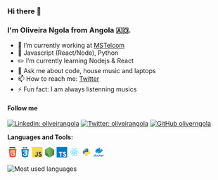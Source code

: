 ### Hi there 👋

### I'm Oliveira Ngola from Angola 🇦🇴.

- 🔭  I’m currently working at [MSTelcom](https://www.mstelcom.co.ao/) 
- 🌱 Javascript (React/Node), Python
- ✏️ I’m currently learning Nodejs & React
- 💬 Ask me about code, house music and laptops
- 📫  How to reach me: [Twitter](https://twitter.com/oliveirangola)
- ⚡ Fun fact: I am always listenning musics

<!--- 📖  Currently learning: JavaScript -->

#### Follow me
[![Linkedin: oliveirangola](https://img.shields.io/badge/-oliveirangola-blue?style=flat-square&logo=Linkedin&logoColor=white&link=https://www.linkedin.com/in/oliveirangola/)](https://www.linkedin.com/in/oliveirangola/)
[![Twitter: oliveirangola](https://img.shields.io/twitter/follow/oliveirangola?style=social)](https://twitter.com/oliveirangola)
[![GitHub oliverngola](https://img.shields.io/github/followers/oliverngola?label=follow&style=social)](https://github.com/oliverngola)

**Languages and Tools:**  

<code><img height="24" src="https://raw.githubusercontent.com/github/explore/80688e429a7d4ef2fca1e82350fe8e3517d3494d/topics/html/html.png"></code>
<code><img height="24" src="https://raw.githubusercontent.com/github/explore/80688e429a7d4ef2fca1e82350fe8e3517d3494d/topics/css/css.png"></code>
<code><img height="24" src="https://raw.githubusercontent.com/github/explore/80688e429a7d4ef2fca1e82350fe8e3517d3494d/topics/javascript/javascript.png"></code>
<code><img height="24" src="https://raw.githubusercontent.com/github/explore/80688e429a7d4ef2fca1e82350fe8e3517d3494d/topics/nodejs/nodejs.png"></code>
<code><img height="24" src="https://raw.githubusercontent.com/github/explore/80688e429a7d4ef2fca1e82350fe8e3517d3494d/topics/typescript/typescript.png"></code>
<code><img height="24" src="https://raw.githubusercontent.com/github/explore/80688e429a7d4ef2fca1e82350fe8e3517d3494d/topics/react/react.png"></code>
<code><img height="24" src="https://raw.githubusercontent.com/github/explore/80688e429a7d4ef2fca1e82350fe8e3517d3494d/topics/python/python.png"></code>
<code><img height="24" src="https://raw.githubusercontent.com/github/explore/80688e429a7d4ef2fca1e82350fe8e3517d3494d/topics/docker/docker.png"></code>

<!-- [![GitHub Stats](https://github-readme-stats.vercel.app/api?username=oliverngola&hide_border=true&show_icons=true&include_all_commits=false&count_private=true&line_height=24&text_color=ffffff&icon_color=ffffff&bg_color=0,833ab4,5851db,405de6&title_color=ffffff)](url) -->
![Most used languages](https://github-readme-stats.vercel.app/api/top-langs/?username=oliverngola&hide=html&hide_border=true&card_width=320&layout=compact&langs_count=4&text_color=ffffff&icon_color=ffffff&bg_color=0,833ab4,5851db,405de6&title_color=ffffff)

